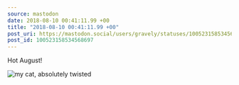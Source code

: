 ```yaml
---
source: mastodon
date: 2018-08-10 00:41:11.99 +00
title: "2018-08-10 00:41:11.99 +00"
post_uri: https://mastodon.social/users/gravely/statuses/100523158534568697
post_id: 100523158534568697
---
```

Hot August!


![my cat, absolutely twisted](/images/5335211.jpeg)

